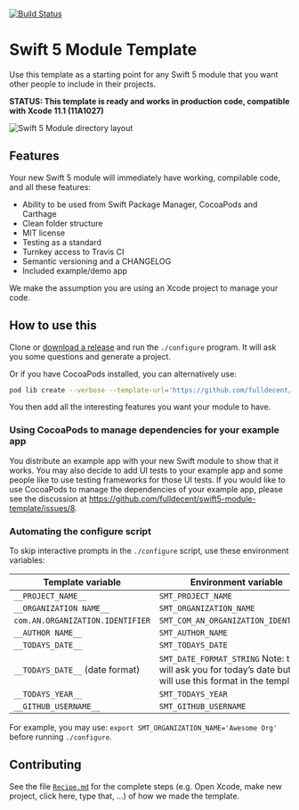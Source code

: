 [![Build Status](https://travis-ci.org/fulldecent/swift5-module-template.svg?branch=master)](https://travis-ci.org/fulldecent/swift5-module-template)

# Swift 5 Module Template
Use this template as a starting point for any Swift 5 module that you want other people to include in their projects.

**STATUS: This template is ready and works in production code, compatible with Xcode 11.1 (11A1027)**

![Swift 5 Module directory layout](https://user-images.githubusercontent.com/382183/66881876-63cca680-ef96-11e9-9dde-ae9d5c35350c.png)

## Features
Your new Swift 5 module will immediately have working, compilable code, and all these features:

-   Ability to be used from Swift Package Manager, CocoaPods and Carthage
-   Clean folder structure
-   MIT license
-   Testing as a standard
-   Turnkey access to Travis CI
-   Semantic versioning and a CHANGELOG
-   Included example/demo app

We make the assumption you are using an Xcode project to manage your code.

## How to use this

Clone or [download a release](https://github.com/fulldecent/swift5-module-template/releases) and run the  `./configure` program. It will ask you some questions and generate a project.

Or if you have CocoaPods installed, you can alternatively use:

```sh
pod lib create --verbose --template-url='https://github.com/fulldecent/swift5-module-template.git' MyNewPodName
```

You then add all the interesting features you want your module to have.

### Using CocoaPods to manage dependencies for your example app

You distribute an example app with your new Swift module to show that it works. You may also decide to add UI tests to your example app and some people like to use testing frameworks for those UI tests. If you would like to use CocoaPods to manage the dependencies of your example app, please see the discussion at https://github.com/fulldecent/swift5-module-template/issues/8.

### Automating the configure script

To skip interactive prompts in the `./configure` script, use these environment variables:

| Template variable                | Environment variable                     |
| -------------------------------- | ---------------------------------------- |
| `__PROJECT_NAME__`               | `SMT_PROJECT_NAME`                       |
| `__ORGANIZATION NAME__`          | `SMT_ORGANIZATION_NAME`                  |
| `com.AN.ORGANIZATION.IDENTIFIER` | `SMT_COM_AN_ORGANIZATION_IDENTIFIER`     |
| `__AUTHOR NAME__`                | `SMT_AUTHOR_NAME`                        |
| `__TODAYS_DATE__`                | `SMT_TODAYS_DATE`                        |
| `__TODAYS_DATE__` (date format)  | `SMT_DATE_FORMAT_STRING` Note: this will ask you for today’s date but it will use this format in the template. |
| `__TODAYS_YEAR__`                | `SMT_TODAYS_YEAR`                        |
| `__GITHUB_USERNAME__`            | `SMT_GITHUB_USERNAME`                    |

For example, you may use: `export SMT_ORGANIZATION_NAME='Awesome Org'` before running `./configure`.

## Contributing

See the file [`Recipe.md`](Recipe.md) for the complete steps (e.g. Open Xcode, make new project, click here, type that, …) of how we made the template.
